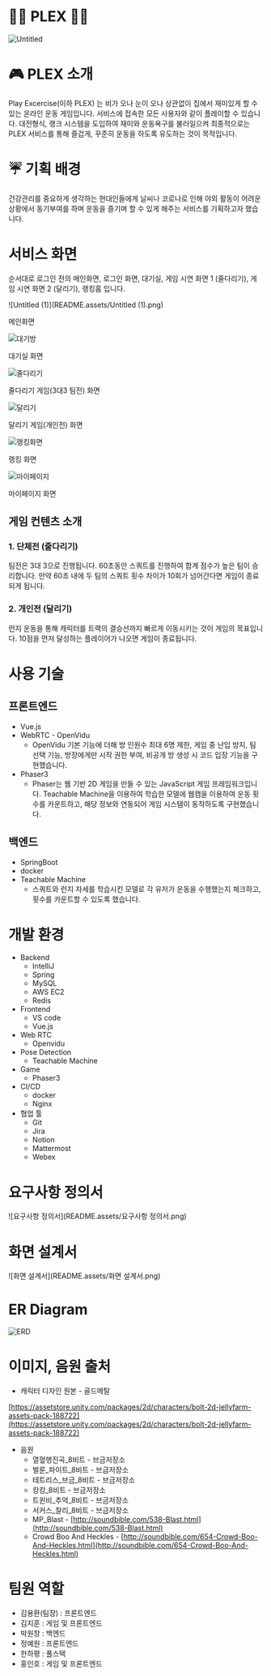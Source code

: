 # 🏃‍♂️ PLEX 🏃‍♀️

![Untitled](README.assets/Untitled-16608744212801.png)



# 🎮 PLEX 소개

Play Excercise(이하 PLEX) 는 비가 오나 눈이 오나 상관없이 집에서 재미있게 할 수 있는 온라인 운동 게임입니다. 서비스에 접속한 모든 사용자와 같이 플레이할 수 있습니다. 대전형식, 랭크 시스템을 도입하여 재미와 운동욕구를 불러일으켜 최종적으로는 PLEX 서비스를 통해 즐겁게, 꾸준히 운동을 하도록 유도하는 것이 목적입니다.



# ☔ 기획 배경

건강관리를 중요하게 생각하는 현대인들에게 날씨나 코로나로 인해  야외 활동이 어려운 상황에서 동기부여를 하며 운동을 즐기며 할 수 있게 해주는 서비스를 기획하고자 했습니다.



# 서비스 화면

순서대로 로그인 전의 메인화면, 로그인 화면, 대기실, 게임 시연 화면 1 (줄다리기), 게임 시연 화면 2 (달리기), 랭킹홈 입니다.



![Untitled (1)](README.assets/Untitled (1).png)

메인화면

![대기방](README.assets/대기방.png)

대기실 화면

![줄다리기](README.assets/줄다리기.png)

줄다리기 게임(3대3 팀전) 화면

![달리기](README.assets/달리기.png)

달리기 게임(개인전) 화면

![랭킹화면](README.assets/랭킹화면-166087588471719.png)

랭킹 화면

![마이페이지](README.assets/마이페이지-166087589581721.png)

마이페이지 화면



## 게임 컨텐츠 소개

### 1. 단체전 (줄다리기)

팀전은 3대 3으로 진행됩니다. 60초동안 스쿼트를 진행하여 합계 점수가 높은 팀이 승리합니다. 만약 60초 내에 두 팀의 스쿼트 횟수 차이가 10회가 넘어간다면 게임이 종료되게 됩니다.

### 2. 개인전 (달리기)

런지 운동을 통해 캐릭터를 트랙의 결승선까지 빠르게 이동시키는 것이 게임의 목표입니다. 10점을 먼저 달성하는 플레이어가 나오면 게임이 종료됩니다.



# 사용 기술

## 프론트엔드

- Vue.js
- WebRTC - OpenVidu
  - OpenVidu 기본 기능에 더해 방 인원수 최대 6명 제한, 게임 중 난입 방지, 팀 선택 기능, 방장에게만 시작 권한 부여, 비공개 방 생성 시 코드 입장 기능을 구현했습니다.
- Phaser3
  - Phaser는 웹 기반 2D 게임을 만들 수 있는 JavaScript 게임 프레임워크입니다. Teachable Machine을 이용하여 학습한 모델에 웹캠을 이용하여 운동 횟수를 카운트하고, 해당 정보와 연동되어 게임 시스템이 동작하도록 구현했습니다.

## 백엔드

- SpringBoot
- docker
- Teachable Machine
  - 스쿼트와 런지 자세를 학습시킨 모델로 각 유저가 운동을 수행했는지 체크하고, 횟수를 카운트할 수 있도록 했습니다.



# 개발 환경

- Backend
  - IntelliJ
  - Spring
  - MySQL
  - AWS EC2
  - Redis
- Frontend
  - VS code
  - Vue.js
- Web RTC
  - Openvidu
- Pose Detection
  - Teachable Machine
- Game
  - Phaser3
- CI/CD
  - docker
  - Nginx
- 협업 툴
  - Git
  - Jira
  - Notion
  - Mattermost
  - Webex



# 요구사항 정의서

![요구사항 정의서](README.assets/요구사항 정의서.png)



# 화면 설계서

![화면 설계서](README.assets/화면 설계서.png)



# ER Diagram

![ERD](README.assets/ERD.png)



# 이미지, 음원 출처

- 캐릭터 디자인 원본 - 골드메탈

[https://assetstore.unity.com/packages/2d/characters/bolt-2d-jellyfarm-assets-pack-188722](https://assetstore.unity.com/packages/2d/characters/bolt-2d-jellyfarm-assets-pack-188722)

- 음원
  - 열혈행진곡_8비트 - 브금저장소
  - 벌룬_파이트_8비트 - 브금저장소
  - 테트리스_브금_8비트 - 브금저장소
  - 캉캉_8비트 - 브금저장소
  - 트윈비_추억_8비트 - 브금저장소
  - 서커스_찰리_8비트 - 브금저장소
  - MP_Blast - [http://soundbible.com/538-Blast.html](http://soundbible.com/538-Blast.html)
  - Crowd Boo And Heckles - [http://soundbible.com/654-Crowd-Boo-And-Heckles.html](http://soundbible.com/654-Crowd-Boo-And-Heckles.html)



# 팀원 역할

- 김용환(팀장) : 프론트엔드
- 김지훈 : 게임 및 프론트엔드
- 박원창 : 백엔드
- 정예원 : 프론트엔드
- 한하평 : 풀스택
- 홍인호 : 게임 및 프론트엔드
